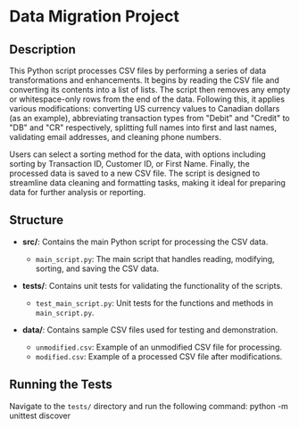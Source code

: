 # Data Migration Project

## Description
This Python script processes CSV files by performing a series of data transformations and enhancements. It begins by reading the CSV file and converting its contents into a list of lists.
The script then removes any empty or whitespace-only rows from the end of the data. Following this, it applies various modifications: converting US currency values to Canadian dollars (as an example),
abbreviating transaction types from "Debit" and "Credit" to "DB" and "CR" respectively, splitting full names into first and last names, validating email addresses, and cleaning phone numbers.

Users can select a sorting method for the data, with options including sorting by Transaction ID, Customer ID, or First Name. Finally, the processed data is saved to a new CSV file.
The script is designed to streamline data cleaning and formatting tasks, making it ideal for preparing data for further analysis or reporting.

## Structure
- **src/**: Contains the main Python script for processing the CSV data.
  - `main_script.py`: The main script that handles reading, modifying, sorting, and saving the CSV data.

- **tests/**: Contains unit tests for validating the functionality of the scripts.
  - `test_main_script.py`: Unit tests for the functions and methods in `main_script.py`.

- **data/**: Contains sample CSV files used for testing and demonstration.
  - `unmodified.csv`: Example of an unmodified CSV file for processing.
  - `modified.csv`: Example of a processed CSV file after modifications.

## Running the Tests
Navigate to the `tests/` directory and run the following command: python -m unittest discover 
